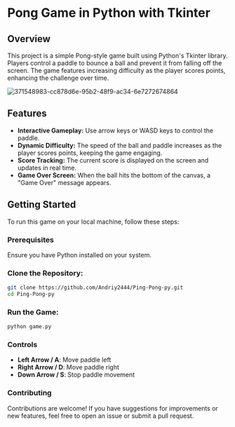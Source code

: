 
# **Pong Game in Python with Tkinter**


## **Overview**
This project is a simple Pong-style game built using Python's Tkinter library. Players control a paddle to bounce a ball and prevent it from falling off the screen. The game features increasing difficulty as the player scores points, enhancing the challenge over time.

![371548983-cc878d6e-95b2-48f9-ac34-6e7272674864](https://github.com/user-attachments/assets/367c9e91-9b5a-4bfd-8fed-dd2d9cd392a0)



## **Features**
- **Interactive Gameplay:** Use arrow keys or WASD keys to control the paddle.
- **Dynamic Difficulty:** The speed of the ball and paddle increases as the player scores points, keeping the game engaging.
- **Score Tracking:** The current score is displayed on the screen and updates in real time.
- **Game Over Screen:** When the ball hits the bottom of the canvas, a "Game Over" message appears.


## **Getting Started**
To run this game on your local machine, follow these steps:


### **Prerequisites**
Ensure you have Python installed on your system.


### **Clone the Repository:**
```bash
git clone https://github.com/Andriy2444/Ping-Pong-py.git
cd Ping-Pong-py
```


### **Run the Game:**
```bash
python game.py
```


### **Controls**
- **Left Arrow / A**: Move paddle left
- **Right Arrow / D**: Move paddle right
- **Down Arrow / S**: Stop paddle movement

  
### **Contributing**
Contributions are welcome! If you have suggestions for improvements or new features, feel free to open an issue or submit a pull request.
